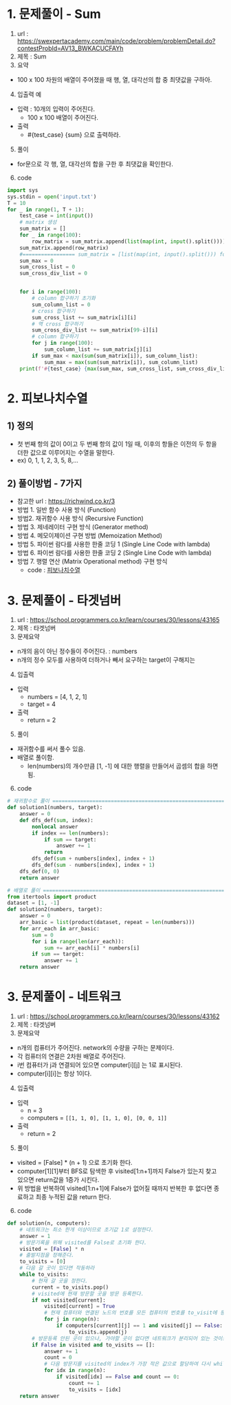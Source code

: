 # 1. 문제풀이 - Sum
1. url : https://swexpertacademy.com/main/code/problem/problemDetail.do?contestProbId=AV13_BWKACUCFAYh
2. 제목 : Sum
3. 요약
  * 100 x 100 차원의 배열이 주어졌을 때 행, 열, 대각선의 합 중 최댓값을 구하아.
4. 입출력 예
  * 입력 : 10개의 입력이 주어진다.
    * 100 x 100 배열이 주어진다.
  * 출력
    * #{test_case} {sum} 으로 출력하라.
5. 풀이
  * for문으로 각 행, 열, 대각선의 합을 구한 후 최댓값을 확인한다.
6. code
```python
import sys
sys.stdin = open('input.txt')
T = 10
for _ in range(1, T + 1):
    test_case = int(input())
    # matrix 생성
    sum_matrix = []
    for _ in range(100):
        row_matrix = sum_matrix.append(list(map(int, input().split())))
    sum_matrix.append(row_matrix)
    #================= sum_matrix = [list(map(int, input().split())) for i in range(100)] =======================
    sum_max = 0
    sum_cross_list = 0
    sum_cross_div_list = 0


    for i in range(100):
        # column 합구하기 초기화
        sum_column_list = 0
        # cross 합구하기
        sum_cross_list += sum_matrix[i][i]
        # 역 cross 합구하기
        sum_cross_div_list += sum_matrix[99-i][i]
        # column 합구하기
        for j in range(100):
            sum_column_list += sum_matrix[j][i]
        if sum_max < max(sum(sum_matrix[i]), sum_column_list):
            sum_max = max(sum(sum_matrix[i]), sum_column_list)
    print(f'#{test_case} {max(sum_max, sum_cross_list, sum_cross_div_list)}')
```
# 2. 피보나치수열
## 1) 정의
  * 첫 번째 항의 값이 0이고 두 번째 항의 값이 1일 때, 이후의 항들은 이전의 두 항을 더한 값으로 이루어지는 수열을 말한다.
  * ex) 0, 1, 1, 2, 3, 5, 8,...
## 2) 풀이방법 - 7가지
* 참고한 url : https://richwind.co.kr/3
* 방법 1. 일반 함수 사용 방식 (Function)
* 방법2. 재귀함수 사용 방식 (Recursive Function)
* 방법 3. 제네레이터 구현 방식 (Generator method)
* 방법 4. 메모이제이션 구현 방법 (Memoization Method)
* 방법 5. 파이썬 람다를 사용한 한줄 코딩 1 (Single Line Code with lambda)
* 방법 6. 파이썬 람다를 사용한 한줄 코딩 2 (Single Line Code with lambda)
* 방법 7. 행렬 연산 (Matrix Operational method) 구현 방식
  * code : [피보나치수열](example/Algorithm/피보나치수열.py)

# 3. 문제풀이 - 타겟넘버
1. url : https://school.programmers.co.kr/learn/courses/30/lessons/43165
2. 제목 : 타겟넘버
3. 문제요약
  * n개의 음이 아닌 정수들이 주어진다. : numbers
  * n개의 정수 모두를 사용하여 더하거나 빼서 요구하는 target이 구해지는 
4. 입출력
  * 입력
    * numbers = [4, 1, 2, 1]
    * target = 4
  * 출력
    * return = 2
5. 풀이
  * 재귀함수를 써서 풀수 있음.
  * 배열로 풀이함.
    * len(numbers)의 개수만큼 [1, -1] 에 대한 행렬을 만들어서 곱셈의 합을 하면 됨.
6. code
```python
# 재귀함수로 풀이 ==============================================================
def solution1(numbers, target):
    answer = 0
    def dfs_def(sum, index):
        nonlocal answer
        if index == len(numbers):
            if sum == target:
                answer += 1
            return
        dfs_def(sum + numbers[index], index + 1)
        dfs_def(sum - numbers[index], index + 1)
    dfs_def(0, 0)
    return answer

# 배열로 풀이 ==============================================================
from itertools import product
dataset = [1, -1]
def solution2(numbers, target):
    answer = 0
    arr_basic = list(product(dataset, repeat = len(numbers)))
    for arr_each in arr_basic:
        sum = 0
        for i in range(len(arr_each)):
            sum += arr_each[i] * numbers[i]
        if sum == target:
            answer += 1
    return answer
```
# 3. 문제풀이 - 네트워크
1. url : https://school.programmers.co.kr/learn/courses/30/lessons/43162
2. 제목 : 타겟넘버
3. 문제요약
  * n개의 컴퓨터가 주어진다. network의 수량을 구하는 문제이다.
  * 각 컴퓨터의 연결은 2차원 배열로 주어진다.
  * i번 컴퓨터가 j과 연결되어 있으면 computer[i][j] 는 1로 표시된다.
  * computer[i][i]는 항상 1이다.
4. 입출력
  * 입력
    * n = 3
    * computers = `[[1, 1, 0], [1, 1, 0], [0, 0, 1]]`
  * 출력
    * return = 2
5. 풀이
  * visited = [False] * (n + 1) 으로 초기화 한다.
  * computer[1][1]부터 BFS로 탐색한 후 visited[1:n+1]까지 False가 있는지 찾고 있으면 return값을 1증가 시킨다.
  * 위 방법을 반복하여 visited[1:n+1]에 False가 없어질 때까지 반복한 후 없다면 종료하고 최종 누적된 값을 return 한다.
6. code
```python
def solution(n, computers):
    # 네트워크는 최소 한개 이상이므로 초기값 1로 설정한다.
    answer = 1
    # 방문기록을 위해 visited를 False로 초기화 한다.
    visited = [False] * n
    # 출발지점을 정해준다.
    to_visits = [0]
    # 다음 갈 곳이 있다면 작동하라
    while to_visits:
        # 현재 갈 곳을 정한다.
        current = to_visits.pop()
        # visited에 현재 방문할 곳을 방문 등록한다.
        if not visited[current]:
            visited[current] = True
            # 현재 컴퓨터와 연결된 노드의 번호를 모든 컴퓨터의 번호를 to_visit에 등록해준다.
            for j in range(n):
                if computers[current][j] == 1 and visited[j] == False:
                    to_visits.append(j)
        # 방문등록 안된 곳이 있으나, 가야할 곳이 없다면 네트워크가 분리되어 있는 것이므로 네트워크(answer) 1증가 한다.
        if False in visited and to_visits == []:
            answer += 1
            count = 0
            # 다음 방문지를 visited의 index가 가장 작은 값으로 할당하여 다시 while문이 작동하도록 to_visits에 값을 할당한다.
            for idx in range(n):
                if visited[idx] == False and count == 0:
                    count += 1
                    to_visits = [idx]
    return answer
```
